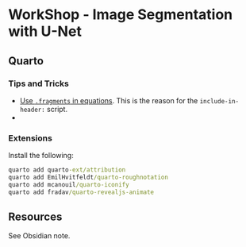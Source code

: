# WorkShop - Image Segmentation with U-Net

## Quarto

### Tips and Tricks

 - [Use `.fragments` in equations](https://github.com/quarto-dev/quarto-cli/discussions/3224).
   This is the reason for the `include-in-header:` script.
 - 

### Extensions

Install the following:

```cmd
quarto add quarto-ext/attribution
quarto add EmilHvitfeldt/quarto-roughnotation
quarto add mcanouil/quarto-iconify
quarto add fradav/quarto-revealjs-animate
```

## Resources

See Obsidian note.



